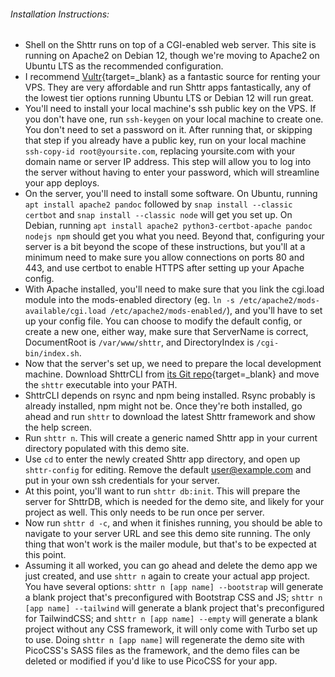 ###### Installation Instructions:

- Shell on the Shttr runs on top of a CGI-enabled web server. This site is running on Apache2 on Debian 12, though we're moving to Apache2 on Ubuntu LTS as the recommended configuration.
- I recommend [Vultr](https://vultr.com){target=_blank} as a fantastic source for renting your VPS. They are very affordable and run Shttr apps fantastically, any of the lowest tier options running Ubuntu LTS or Debian 12 will run great.
- You'll need to install your local machine's ssh public key on the VPS. If you don't have one, run `ssh-keygen` on your local machine to create one. You don't need to set a password on it. After running that, or skipping that step if you already have a public key, run on your local machine `ssh-copy-id root@yoursite.com`, replacing yoursite.com with your domain name or server IP address. This step will allow you to log into the server without having to enter your password, which will streamline your app deploys.
- On the server, you'll need to install some software. On Ubuntu, running `apt install apache2 pandoc` followed by `snap install --classic certbot` and `snap install --classic node` will get you set up. On Debian, running `apt install apache2 python3-certbot-apache pandoc nodejs npm` should get you what you need. Beyond that, configuring your server is a bit beyond the scope of these instructions, but you'll at a minimum need to make sure you allow connections on ports 80 and 443, and use certbot to enable HTTPS after setting up your Apache config.
- With Apache installed, you'll need to make sure that you link the cgi.load module into the mods-enabled directory (eg. `ln -s /etc/apache2/mods-available/cgi.load /etc/apache2/mods-enabled/`), and you'll have to set up your config file. You can choose to modify the default config, or create a new one, either way, make sure that ServerName is correct, DocumentRoot is `/var/www/shttr`, and DirectoryIndex is `/cgi-bin/index.sh`.
- Now that the server's set up, we need to prepare the local development machine. Download ShttrCLI from [its Git repo](https://git.calebstein.net/calebstein1/shttr){target=_blank} and move the `shttr` executable into your PATH.
- ShttrCLI depends on rsync and npm being installed. Rsync probably is already installed, npm might not be. Once they're both installed, go ahead and run `shttr` to download the latest Shttr framework and show the help screen.
- Run `shttr n`. This will create a generic named Shttr app in your current directory populated with this demo site.
- Use `cd` to enter the newly created Shttr app directory, and open up `shttr-config` for editing. Remove the default user@example.com and put in your own ssh credentials for your server.
- At this point, you'll want to run `shttr db:init`. This will prepare the server for ShttrDB, which is needed for the demo site, and likely for your project as well. This only needs to be run once per server.
- Now run `shttr d -c`, and when it finishes running, you should be able to navigate to your server URL and see this demo site running. The only thing that won't work is the mailer module, but that's to be expected at this point.
- Assuming it all worked, you can go ahead and delete the demo app we just created, and use `shttr n` again to create your actual app project. You have several options: `shttr n [app name] --bootstrap` will generate a blank project that's preconfigured with Bootstrap CSS and JS; `shttr n [app name] --tailwind` will generate a blank project that's preconfigured for TailwindCSS; and `shttr n [app name] --empty` will generate a blank project without any CSS framework, it will only come with Turbo set up to use. Doing `shttr n [app name]` will regenerate the demo site with PicoCSS's SASS files as the framework, and the demo files can be deleted or modified if you'd like to use PicoCSS for your app.
